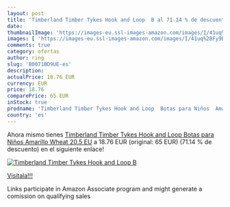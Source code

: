 ```yaml
---
layout: post
title: 'Timberland Timber Tykes Hook and Loop  B al 71.14 % de descuento'
date: 
thumbnailImage: 'https://images-eu.ssl-images-amazon.com/images/I/41uq%2BFy9ByL._SL200_.jpg'
images: [ 'https://images-eu.ssl-images-amazon.com/images/I/41uq%2BFy9ByL._SL200_.jpg' ]
comments: true
category: ofertas
author: ring
slug: 'B0071BD9UE-es'
description:
actualPrice: 18.76 EUR
currency: EUR
price: 18.76
comparePrice: 65 EUR
inStock: true
prodname: 'Timberland Timber Tykes Hook and Loop  Botas para Niños  Amarillo  Wheat   20.5 EU'
country: 'es'
---
```


Ahora mismo tienes [Timberland Timber Tykes Hook and Loop  Botas para Niños  Amarillo  Wheat   20.5 EU](https://www.amazon.es/dp/B0071BD9UE/?tag=tolees-21) a 18.76 EUR (original: 65 EUR) (71.14 %  de descuento) en el siguiente enlace!

[![Timberland Timber Tykes Hook and Loop  B](https://images-eu.ssl-images-amazon.com/images/I/41uq%2BFy9ByL._SL200_.jpg)](https://www.amazon.es/dp/B0071BD9UE/?tag=tolees-21)

[Visítala!!!](https://www.amazon.es/dp/B0071BD9UE/?tag=tolees-21)

Links participate in Amazon Associate program and might generate a comission on qualifying sales
